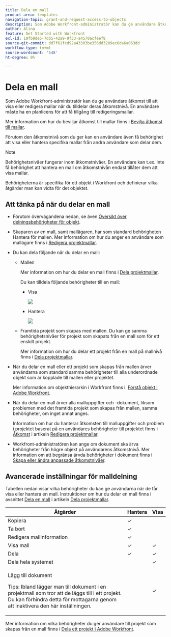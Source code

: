 ```yaml
---
title: Dela en mall
product-area: templates
navigation-topic: grant-and-request-access-to-objects
description: Som Adobe Workfront-administratör kan du ge användare åtkomst till att visa eller redigera mallar när du tilldelar deras åtkomstnivå. En användare måste ha en planlicens för att få tillgång till redigeringsmallar.
author: Alina
feature: Get Started with Workfront
exl-id: 19fb0de5-7db5-42a9-9f33-a4570acfeef8
source-git-commit: dd7f61fcd92a43303be356dd3209ec6da6a063dd
workflow-type: tm+mt
source-wordcount: '548'
ht-degree: 0%

---
```


# Dela en mall

Som Adobe Workfront-administratör kan du ge användare åtkomst till att visa eller redigera mallar när du tilldelar deras åtkomstnivå. En användare måste ha en planlicens för att få tillgång till redigeringsmallar.

Mer information om hur du beviljar åtkomst till mallar finns i [Bevilja åtkomst till mallar](../../administration-and-setup/add-users/configure-and-grant-access/grant-access-templates.md).

Förutom den åtkomstnivå som du ger kan en användare även få behörighet att visa eller hantera specifika mallar från andra användare som delar dem.

>[!NOTE]
>
>Behörighetsnivåer fungerar inom åtkomstnivåer. En användare kan t.ex. inte få behörighet att hantera en mall om åtkomstnivån endast tillåter dem att visa mallar.

Behörigheterna är specifika för ett objekt i Workfront och definierar vilka åtgärder man kan vidta för det objektet.

## Att tänka på när du delar en mall

* Förutom övervägandena nedan, se även [Översikt över delningsbehörigheter för objekt](../../workfront-basics/grant-and-request-access-to-objects/sharing-permissions-on-objects-overview.md).
* Skaparen av en mall, samt mallägaren, har som standard behörigheten Hantera för mallen. Mer information om hur du anger en användare som mallägare finns i [Redigera projektmallar](../../manage-work/projects/create-and-manage-templates/edit-templates.md).
* Du kan dela följande när du delar en mall:

   * Mallen

      Mer information om hur du delar en mall finns i [Dela projektmallar](../../manage-work/projects/create-and-manage-templates/share-project-template.md).

      Du kan tilldela följande behörigheter till en mall:

      * Visa

         ![](assets/view-on-template-262x221.png)

      * Hantera

         ![](assets/manage-on-template-225x280.png)
   * Framtida projekt som skapas med mallen. Du kan ge samma behörighetsnivåer för projekt som skapats från en mall som för ett enskilt projekt. 

      Mer information om hur du delar ett projekt från en mall på mallnivå finns i [Dela projektmallar](../../manage-work/projects/create-and-manage-templates/share-project-template.md).


* När du delar en mall eller ett projekt som skapas från mallen ärver användarna som standard samma behörigheter till alla underordnade objekt som är kopplade till mallen eller projektet.

   Mer information om objekthierarkin i Workfront finns i  [Förstå objekt i Adobe Workfront](../../workfront-basics/navigate-workfront/workfront-navigation/understand-objects.md).

* När du delar en mall ärver alla malluppgifter och -dokument, liksom problemen med det framtida projekt som skapas från mallen, samma behörigheter, om inget annat anges.

   Information om hur du hanterar åtkomsten till malluppgifter och problem i projektet baserat på en användares behörigheter till projektet finns i [Åtkomst](../../manage-work/projects/create-and-manage-templates/edit-templates.md#access) i artikeln [Redigera projektmallar](../../manage-work/projects/create-and-manage-templates/edit-templates.md).

* Workfront-administratören kan ange om dokument ska ärva behörigheter från högre objekt på användarens åtkomstnivå. Mer information om att begränsa ärvda behörigheter i dokument finns i [Skapa eller ändra anpassade åtkomstnivåer](../../administration-and-setup/add-users/configure-and-grant-access/create-modify-access-levels.md).

<!--
<div data-mc-conditions="QuicksilverOrClassic.Draft mode">
<h2>Share a template</h2>
<p>(NOTE: drafted because this is also linked above: Share project templates >> which is an article in the Manage Work section>> Templates)&nbsp;</p>
<ol>
<li value="1"> <p>Go to the template you want to share with other entities, click <strong>Template Actions</strong>, then <strong>Template Sharing</strong>.<br>Or</p> <p>Navigate to a list of templates, and select multiple templates from the list, then click <strong>Share Template</strong>.</p> <note type="note">
If you select multiple templates, you cannot view who already has permissions to the individual templates.
</note> </li>
<li value="2"> <p>Start typing the name of a user, group, team, job role, or company that you want to share the template with in the <strong>Give template access to</strong> or <strong>Edit template access for</strong> fields.</p> <p>Select them when they appear in the list.</p> <note type="tip">
You can share an object only with active users, teams,
<span>roles,</span> or companies.
</note> </li>
<li value="3">From the drop-down menu, select which level of permissions you want to grant:<br>
<ul>
<li><p><strong>View it</strong>: Users with these permissions are able to view the template and create a project using it, or attach it to an existing project.</p><p><img src="assets/template-permissions-350x197.png" alt="template_permissions.png" style="width: 350;height: 197;"></p></li>
<li><strong>Manage it</strong>: Users with these permissions are able to edit or delete the template.</li>
</ul></li>
<li value="4">(Optional) Click <strong>Advanced Settings</strong> to fine-tune your settings for each level of permissions.</li>
<li value="5">Click <strong>Save</strong>.</li>
</ol>
<h2>Share a project at the template level</h2>
<p>You can share the future projects that are created using a template with users at the template level.</p>
<ol>
<li value="1"> <p>Go to the template whose future projects you want to share with other entities, click <strong>Template Actions</strong>, then <strong>Project Sharing</strong>.</p> <p>Or</p> <p>Navigate to a list of templates, and select multiple templates from the list, then click <strong>Share Project</strong>.</p> <note type="note">
If you select multiple templates, you cannot view who already has project permissions to the individual templates.
</note> </li>
<li value="2"> <p>Start typing and then select the name of a user, group, team, job role, or company with whom you want to share future projects created from the template in the <strong>Give project access to</strong> or <strong>Edit template access for</strong> fields.</p> <note type="tip">
You can share an object only with active users, teams,
<span>roles,</span> or companies.
</note> </li>
<li value="3">From the drop-down menu, select which level of permissions you want to grant.<br>Select from the following:<br>
<ul>
<li><strong>No access</strong>: You can specify which users will not have any access to the template.<br>This option is available only when bulk sharing projects from templates.&nbsp;</li>
<li><strong>View</strong>: Users with these permissions can view projects created from the template.</li>
<li><strong>Contribute</strong>: Users with these permissions can contribute to projects created from the template&nbsp;</li>
<li><strong>Manage</strong>: Users with these permissions can manage or delete projects created from this template.<br><img src="assets/share-project-from-template-350x268.png" alt="share_project_from_template.png" style="width: 350;height: 268;"></li>
</ul></li>
<li value="4">(Optional) Click <strong>Advanced Settings</strong> to fine-tune your settings for each level of permissions. </li>
<li value="5">Click <strong>Save</strong>.</li>
</ol>
</div>
-->

## Avancerade inställningar för malldelning

Tabellen nedan visar vilka behörigheter du kan ge användarna när de får visa eller hantera en mall. Instruktioner om hur du delar en mall finns i avsnittet [Dela en mall](../../manage-work/projects/create-and-manage-templates/share-project-template.md#share) i artikeln [Dela projektmallar](../../manage-work/projects/create-and-manage-templates/share-project-template.md).

<table style="table-layout:auto"> 
 <col> 
 <col> 
 <col> 
 <thead> 
  <tr> 
   <th>Åtgärder</th> 
   <th>Hantera</th> 
   <th>Visa</th> 
  </tr> 
 </thead> 
 <tbody> 
  <tr> 
   <td>Kopiera</td> 
   <td>✓</td> 
   <td> </td> 
  </tr> 
  <tr> 
   <td>Ta bort</td> 
   <td>✓</td> 
   <td> </td> 
  </tr> 
  <tr> 
   <td>Redigera mallinformation</td> 
   <td>✓</td> 
   <td> </td> 
  </tr> 
  <tr> 
   <td>Visa mall</td> 
   <td>✓</td> 
   <td>✓</td> 
  </tr> 
  <tr> 
   <td>Dela</td> 
   <td>✓</td> 
   <td>✓</td> 
  </tr> 
  <tr> 
   <td>Dela hela systemet</td> 
   <td> </td> 
   <td>✓</td> 
  </tr> 
  <tr data-mc-conditions=""> 
   <td> <p>Lägg till dokument</p> <p>Tips: Ibland lägger man till dokument i en projektmall som tror att de läggs till i ett projekt. Du kan förhindra detta för mottagarna genom att inaktivera den här inställningen.</p> </td> 
   <td> </td> 
   <td>✓</td> 
  </tr> 
 </tbody> 
</table>

Mer information om vilka behörigheter du ger användare till projekt som skapas från en mall finns i [Dela ett projekt i Adobe Workfront](../../workfront-basics/grant-and-request-access-to-objects/share-a-project.md).

